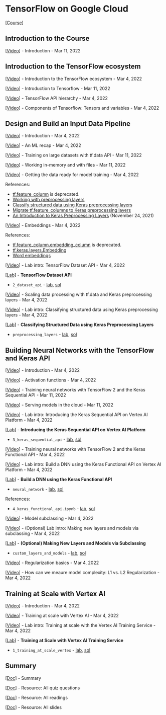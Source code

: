 # TensorFlow on Google Cloud

[<a class="reference external" href="https://www.cloudskillsboost.google/course_templates/12" target="_blank">Course</a>]

## Introduction to the Course

[<a class="reference external" href="https://www.youtube.com/watch?v=rDxQ849LGGI" target="_blank">Video</a>] - Introduction - Mar 11, 2022

## Introduction to the TensorFlow ecosystem

[<a class="reference external" href="https://www.youtube.com/watch?v=N6zm6IoMoH0" target="_blank">Video</a>] - Introduction to the TensorFlow ecosystem - Mar 4, 2022

[<a class="reference external" href="https://www.youtube.com/watch?v=DyrEEJT47Gs" target="_blank">Video</a>] - Introduction to Tensorflow - Mar 11, 2022

[<a class="reference external" href="https://www.youtube.com/watch?v=CLkXK9aJrhs" target="_blank">Video</a>] - TensorFlow API hierarchy - Mar 4, 2022

[<a class="reference external" href="https://www.youtube.com/watch?v=c_83Wxv4NX0" target="_blank">Video</a>] - Components of Tensorflow: Tensors and variables - Mar 4, 2022

## Design and Build an Input Data Pipeline

[<a class="reference external" href="https://www.youtube.com/watch?v=ZjC2t06Zexk" target="_blank">Video</a>] - Introduction - Mar 4, 2022

[<a class="reference external" href="https://www.youtube.com/watch?v=LfzZMRaKQS0" target="_blank">Video</a>] - An ML recap - Mar 4, 2022

[<a class="reference external" href="https://www.youtube.com/watch?v=U4ISWGuX-3E" target="_blank">Video</a>] - Training on large datasets with tf.data API - Mar 11, 2022

[<a class="reference external" href="https://www.youtube.com/watch?v=o8xo-IT04Gc" target="_blank">Video</a>] - Working in-memory and with files - Mar 11, 2022

[<a class="reference external" href="https://www.youtube.com/watch?v=7LqLueX4LmQ" target="_blank">Video</a>] - Getting the data ready for model training - Mar 4, 2022

References:
* [tf.feature_column](https://www.tensorflow.org/api_docs/python/tf/feature_column) is deprecated.
* [Working with preprocessing layers](https://www.tensorflow.org/guide/keras/preprocessing_layers)
* [Classify structured data using Keras preprocessing layers](https://www.tensorflow.org/tutorials/structured_data/preprocessing_layers)
* [Migrate tf.feature_columns to Keras preprocessing layers](https://www.tensorflow.org/guide/migrate/migrating_feature_columns)
* [An Introduction to Keras Preprocessing Layers](https://blog.tensorflow.org/2021/11/an-introduction-to-keras-preprocessing.html) (November 24, 2021)

[<a class="reference external" href="https://www.youtube.com/watch?v=WbxkYCDGaYw" target="_blank">Video</a>] - Embeddings - Mar 4, 2022

References:
* [tf.feature_column.embedding_column](https://www.tensorflow.org/api_docs/python/tf/feature_column/embedding_column) is deprecated.
* [tf.keras.layers.Embedding](https://www.tensorflow.org/api_docs/python/tf/keras/layers/Embedding)
* [Word embeddings](https://www.tensorflow.org/text/guide/word_embeddings)

[<a class="reference external" href="https://www.youtube.com/watch?v=ByS99Z_Gd6M" target="_blank">Video</a>] - Lab intro: TensorFlow Dataset API - Mar 4, 2022

[<a class="reference external" href="https://www.cloudskillsboost.google/course_sessions/2438560/labs/376703" target="_blank">Lab</a>] - **TensorFlow Dataset API**
* `2_dataset_api` - <a class="reference external" href="https://github.com/GoogleCloudPlatform/training-data-analyst/blob/master/courses/machine_learning/deepdive2/introduction_to_tensorflow/labs/2_dataset_api.ipynb" target="_blank">lab</a>, <a class="reference external" href="https://github.com/GoogleCloudPlatform/training-data-analyst/blob/master/courses/machine_learning/deepdive2/introduction_to_tensorflow/solutions/2_dataset_api.ipynb" target="_blank">sol</a>

[<a class="reference external" href="https://www.youtube.com/watch?v=SLFeLWONXfw" target="_blank">Video</a>] - Scaling data processing with tf.data and Keras preprocessing layers - Mar 4, 2022

[<a class="reference external" href="https://www.youtube.com/watch?v=jZ-EbMj_MsU" target="_blank">Video</a>] - Lab intro: Classifying structured data using Keras preprocessing layers - Mar 4, 2022

[<a class="reference external" href="https://www.cloudskillsboost.google/course_sessions/2438560/labs/376706" target="_blank">Lab</a>] - **Classifying Structured Data using Keras Preprocessing Layers**
* `preprocessing_layers` - <a class="reference external" href="https://github.com/GoogleCloudPlatform/training-data-analyst/blob/master/courses/machine_learning/deepdive2/introduction_to_tensorflow/labs/preprocessing_layers.ipynb" target="_blank">lab</a>, <a class="reference external" href="https://github.com/GoogleCloudPlatform/training-data-analyst/blob/master/courses/machine_learning/deepdive2/introduction_to_tensorflow/solutions/preprocessing_layers.ipynb" target="_blank">sol</a>

## Building Neural Networks with the TensorFlow and Keras API

[<a class="reference external" href="https://www.youtube.com/watch?v=2rQLLREROd0" target="_blank">Video</a>] - Introduction - Mar 4, 2022

[<a class="reference external" href="https://www.youtube.com/watch?v=OHUh5EUdD74" target="_blank">Video</a>] - Activation functions - Mar 4, 2022

[<a class="reference external" href="https://www.youtube.com/watch?v=bFYED2RZdPY" target="_blank">Video</a>] - Training neural networks with TensorFlow 2 and the Keras Sequential API - Mar 11, 2022

[<a class="reference external" href="https://www.youtube.com/watch?v=q0REuGXftaA" target="_blank">Video</a>] - Serving models in the cloud - Mar 11, 2022

[<a class="reference external" href="https://www.youtube.com/watch?v=B4VH0e3t0qA" target="_blank">Video</a>] - Lab intro: Introducing the Keras Sequential API on Vertex AI Platform - Mar 4, 2022

[<a class="reference external" href="https://www.cloudskillsboost.google/course_sessions/2438560/labs/376714" target="_blank">Lab</a>] - **Introducing the Keras Sequential API on Vertex AI Platform**
* `3_keras_sequential_api` - <a class="reference external" href="https://github.com/GoogleCloudPlatform/training-data-analyst/blob/master/courses/machine_learning/deepdive2/introduction_to_tensorflow/labs/3_keras_sequential_api.ipynb" target="_blank">lab</a>, <a class="reference external" href="https://github.com/GoogleCloudPlatform/training-data-analyst/blob/master/courses/machine_learning/deepdive2/introduction_to_tensorflow/solutions/3_keras_sequential_api.ipynb" target="_blank">sol</a>

[<a class="reference external" href="https://www.youtube.com/watch?v=KJk-ADypwO8" target="_blank">Video</a>] - Training neural networks with TensorFlow 2 and the Keras Functional API - Mar 4, 2022

[<a class="reference external" href="https://www.youtube.com/watch?v=mPNsnojiWvk" target="_blank">Video</a>] - Lab intro: Build a DNN using the Keras Functional API on Vertex AI Platform - Mar 4, 2022

[<a class="reference external" href="https://www.cloudskillsboost.google/course_sessions/2438560/labs/376717" target="_blank">Lab</a>] - **Build a DNN using the Keras Functional API**
* `neural_network` - <a class="reference external" href="https://github.com/GoogleCloudPlatform/training-data-analyst/blob/master/courses/machine_learning/deepdive2/art_and_science_of_ml/labs/neural_network.ipynb" target="_blank">lab</a>, <a class="reference external" href="https://github.com/GoogleCloudPlatform/training-data-analyst/blob/master/courses/machine_learning/deepdive2/art_and_science_of_ml/solutions/neural_network.ipynb" target="_blank">sol</a>

References:
* `4_keras_functional_api.ipynb` - [lab](https://github.com/GoogleCloudPlatform/training-data-analyst/blob/master/courses/machine_learning/deepdive2/introduction_to_tensorflow/labs/4_keras_functional_api.ipynb), [sol](https://github.com/GoogleCloudPlatform/training-data-analyst/blob/master/courses/machine_learning/deepdive2/introduction_to_tensorflow/solutions/4_keras_functional_api.ipynb)

[<a class="reference external" href="https://www.youtube.com/watch?v=E-a0zZYOLDo" target="_blank">Video</a>] - Model subclassing - Mar 4, 2022

[<a class="reference external" href="https://www.youtube.com/watch?v=AeCYZkRpF-E" target="_blank">Video</a>] - (Optional) Lab intro: Making new layers and models via subclassing - Mar 4, 2022

[<a class="reference external" href="https://www.cloudskillsboost.google/course_sessions/2438560/labs/376720" target="_blank">Lab</a>] - **(Optional) Making New Layers and Models via Subclassing**
* `custom_layers_and_models` - <a class="reference external" href="https://github.com/GoogleCloudPlatform/training-data-analyst/blob/master/courses/machine_learning/deepdive2/introduction_to_tensorflow/labs/custom_layers_and_models.ipynb" target="_blank">lab</a>, <a class="reference external" href="https://github.com/GoogleCloudPlatform/training-data-analyst/blob/master/courses/machine_learning/deepdive2/introduction_to_tensorflow/solutions/custom_layers_and_models.ipynb" target="_blank">sol</a>

[<a class="reference external" href="https://www.youtube.com/watch?v=7_Y-68QliVo" target="_blank">Video</a>] - Regularization basics - Mar 4, 2022

[<a class="reference external" href="https://www.youtube.com/watch?v=aQ_LW3eWMMM" target="_blank">Video</a>] - How can we meaure model complexity: L1 vs. L2 Regularization - Mar 4, 2022

## Training at Scale with Vertex AI

[<a class="reference external" href="https://www.youtube.com/watch?v=ta_3sUir94A" target="_blank">Video</a>] - Introduction - Mar 4, 2022

[<a class="reference external" href="https://www.youtube.com/watch?v=gx-vJzACbqk" target="_blank">Video</a>] - Training at scale with Vertex AI - Mar 4, 2022

[<a class="reference external" href="https://www.youtube.com/watch?v=eZpVr1bjlbI" target="_blank">Video</a>] - Lab intro: Training at scale with the Vertex AI Training Service - Mar 4, 2022

[<a class="reference external" href="https://www.cloudskillsboost.google/course_sessions/2438560/labs/376728" target="_blank">Lab</a>] - **Training at Scale with Vertex AI Training Service**
* `1_training_at_scale_vertex` - <a class="reference external" href="https://github.com/GoogleCloudPlatform/training-data-analyst/blob/master/courses/machine_learning/deepdive2/introduction_to_tensorflow/labs/1_training_at_scale_vertex.ipynb" target="_blank">lab</a>, <a class="reference external" href="https://github.com/GoogleCloudPlatform/training-data-analyst/blob/master/courses/machine_learning/deepdive2/introduction_to_tensorflow/solutions/1_training_at_scale_vertex.ipynb" target="_blank">sol</a>

## Summary

[<a class="reference external" href="https://drive.google.com/open?id=1Tp2ZcodY0G0zHNOvIhAql4Q4SSWtACxi" target="_blank">Doc</a>] - Summary

[<a class="reference external" href="https://drive.google.com/open?id=1TprYxd03b5xJOXXBqIpB_SPEPOA8wGPZ" target="_blank">Doc</a>] - Resource: All quiz questions

[<a class="reference external" href="https://drive.google.com/open?id=1Tqt0fb2jGbfitc33mVy4aZZfScIrzLX3" target="_blank">Doc</a>] - Resource: All readings

[<a class="reference external" href="https://drive.google.com/open?id=1TuEeQsN3RwNYZmAHbUY3A7EyzwmifHrk" target="_blank">Doc</a>] - Resource: All slides
